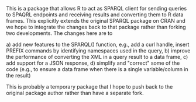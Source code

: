 This is a package that allows R to act as SPARQL client for sending
queries to SPAQRL endpoints and receiving results and converting them
to R data frames.
This explicitly extends the original SPARQL package on CRAN and
we hope to integrate the changes back to that package rather than forking two
developments.
The changes here are to 

  a) add new features to the SPARQL() function, e.g., add a curl handle,
    insert PREFIX commands by identifying namespaces used in the query,
  b) improve the performance of converting the XML in a query result to a data frame,
  c) add support for a JSON response,
  d) simplify and "correct" some of the code (e.g., to ensure a data frame when there is a
    single variable/column in the result)

This is probably a temporary package that I hope to push back to the original package author
rather than have a separate fork.